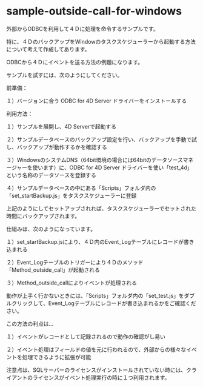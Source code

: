 # sample-outside-call-for-windows
外部からODBCを利用して４Ｄに処理を命令するサンプルです。

特に、４ＤのバックアップをWindowのタスクスケジューラーから起動する方法について考えて作成してあります。

ODBCから４Ｄにイベントを送る方法の例題になります。

サンプルを試すには、次のようにしてください。

前準備：

１）バージョンに合う ODBC for 4D Server ドライバーをインストールする

利用方法：

１）サンプルを展開し、4D Serverで起動する

２）サンプルデータベースのバックアップ設定を行い、バックアップを手動で試し、バックアップが動作するかを確認する

３）WindowsのシステムDNS（64bit環境の場合には64bitのデータソースマネージャーを使います）に、ODBC for 4D Server ドライバーを使い「test_4d」という名称のデータソースを登録する

４）サンプルデータベースの中にある「Scripts」フォルダ内の「set_startBackup.js」をタスクスケジューラーに登録

上記のようにしてセットアップされれば、タスクスケジューラーでセットされた時間にバックアップされます。

仕組みは、次のようになっています。

１）set_startBackup.jsにより、４Ｄ内のEvent_Logテーブルにレコードが書き込まれる

２）Event_Logテーブルのトリガーにより４Ｄのメソッド「Method_outside_call」が起動される

３）Method_outside_callによりイベントが処理される

動作が上手く行かないときには、「Scripts」フォルダ内の「set_test.js」をダブルクリックして、Event_Logテーブルにレコードが書き込まれるかをご確認ください。

この方法の利点は…

１）イベントがレコードとして記録されるので動作の確認がし易い

２）イベント処理はフィールドの値を元に行われるので、外部からの様々なイベントを処理できるように拡張が可能

注意点は、SQLサーバーのライセンスがインストールされていない時には、クライアントのライセンスがイベント処理実行の時に１つ利用されます。
